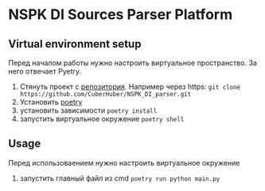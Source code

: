 # NSPK DI Sources Parser Platform


## Virtual environment setup

Перед началом работы нужно настроить виртуальное пространство. За него отвечает Pyetry.

1. Стянуть проект с [репозитория](https://github.com/CuberHuber/NSPK_DI_parser). Например через https: `git clone https://github.com/CuberHuber/NSPK_DI_parser.git`
2. Установить [poetry](https://python-poetry.org/docs/#installation)
3. установить зависимости `poetry install`
4. запустить виртуальное окружение `poetry shell`


## Usage

Перед использоваением нужно настроить виртуальное окружение

1. запустить главный файл из cmd `poetry run python main.py`
